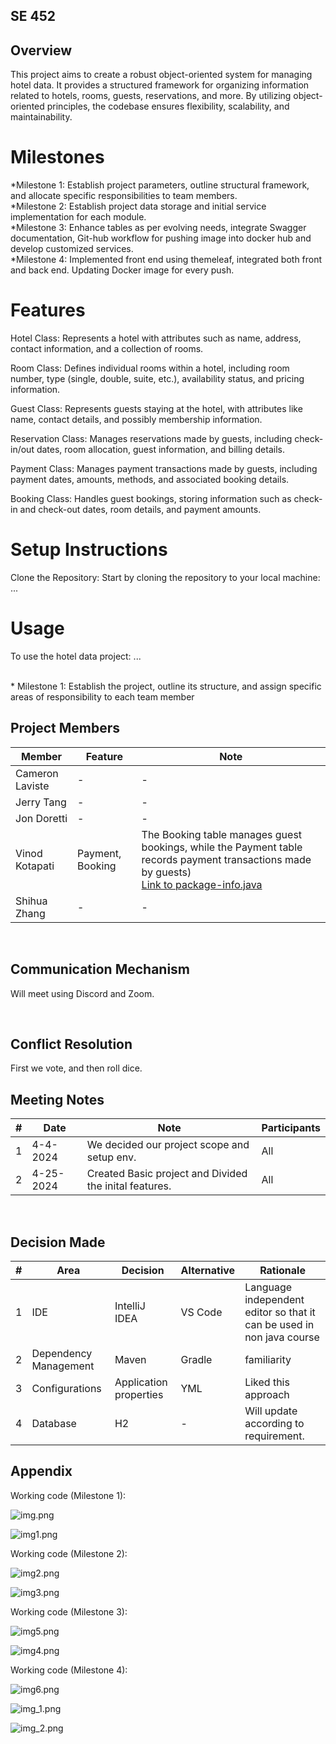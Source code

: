 ## SE 452

## Overview

This project aims to create a robust object-oriented system for managing hotel data. It provides a structured framework for organizing information related to hotels, rooms, guests, reservations, and more. By utilizing object-oriented principles, the codebase ensures flexibility, scalability, and maintainability.

# Milestones

*Milestone 1: Establish project parameters, outline structural framework, and allocate specific responsibilities to team members.<br/>
*Milestone 2: Establish project data storage and initial service implementation for each module.<br/>
*Milestone 3: Enhance tables as per evolving needs, integrate Swagger documentation, Git-hub workflow for pushing image into docker hub and develop customized services.<br/>
*Milestone 4: Implemented front end using themeleaf, integrated both front and back end. Updating Docker image for every push.


# Features
Hotel Class: Represents a hotel with attributes such as name, address, contact information, and a collection of rooms.

Room Class: Defines individual rooms within a hotel, including room number, type (single, double, suite, etc.), availability status, and pricing information.

Guest Class: Represents guests staying at the hotel, with attributes like name, contact details, and possibly membership information.

Reservation Class: Manages reservations made by guests, including check-in/out dates, room allocation, guest information, and billing details.

Payment Class: Manages payment transactions made by guests, including payment dates, amounts, methods, and associated booking details.

Booking Class: Handles guest bookings, storing information such as check-in and check-out dates, room details, and payment amounts.

# Setup Instructions
Clone the Repository: Start by cloning the repository to your local machine:
...
# Usage
To use the hotel data project:
...

<br>
* Milestone 1: Establish the project, outline its structure, and assign specific areas of responsibility to each team member<br />

## Project Members


| Member           | Feature          | Note                                                                                                                                              |
|------------------|------------------|---------------------------------------------------------------------------------------------------------------------------------------------------|
| Cameron Laviste  | -                | -                                                                                                                                                 |
| Jerry Tang       | -                | -                                                                                                                                                 |
| Jon Doretti      | -                | -                                                                                                                                                 |
| Vinod Kotapati   | Payment, Booking | The Booking table manages guest bookings, while the Payment table records payment transactions made by guests)<br/> [Link to package-info.java](https://github.com/CamLav24/SE352-Group1/blob/master/src/main/java/cdm/depaul/edu/se352/group1/se352group1/booking/package-info.java) |
| Shihua Zhang     | -                | -                                                                                                                                                 |


<br/>

## Communication Mechanism

Will meet using Discord and Zoom.

<br/>

## Conflict Resolution

First we vote, and then roll dice.



## Meeting Notes

| #   | Date      | Note                                                                             | Participants |
|-----|-----------|----------------------------------------------------------------------------------|--------------|
| 1   | 4-4-2024  | We decided our project scope and setup env.                                      | All          |
 | 2   | 4-25-2024 | Created Basic project and Divided the inital features.                           | All          |




<br/>

## Decision Made

| #   | Area                  | Decision     | Alternative | Rationale                                                             |
|-----|-----------------------|--------------|-------------|-----------------------------------------------------------------------|
| 1   | IDE                   | IntelliJ IDEA | VS Code     | Language independent editor so that it can be used in non java course |
| 2   | Dependency Management | Maven        | Gradle      | familiarity                                                           |
| 3   | Configurations        | Application properties           | YML         | Liked this approach                                                   |
| 4   | Database              | H2            | -           | Will update according to requirement.                                 |


## Appendix

Working code (Milestone 1):

![img.png](src/main/resources/img/img.png)

![img1.png](src/main/resources/img/img1.png)


Working code (Milestone 2):

![img2.png](src/main/resources/img/img2.png)

![img3.png](src/main/resources/img/img3.png)

Working code (Milestone 3):

![img5.png](src/main/resources/img/img5.png)

![img4.png](src/main/resources/img/img4.png)

Working code (Milestone 4):

![img6.png](src/main/resources/img/img6.png)

![img_1.png](src/main/resources/img/img_1.png)

![img_2.png](src/main/resources/img/img_2.png)
